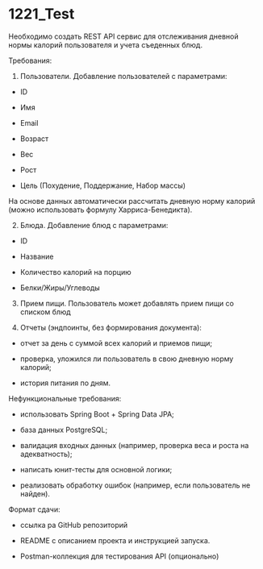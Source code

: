 # 1221_Test

Необходимо создать REST API сервис для отслеживания дневной нормы калорий пользователя и учета съеденных блюд.

Требования:

1. Пользователи. Добавление пользователей с параметрами:

- ID

- Имя

- Email

- Возраст

- Вес

- Рост

- Цель (Похудение, Поддержание, Набор массы)

 

На основе данных автоматически рассчитать дневную норму калорий (можно использовать формулу Харриса-Бенедикта).

2. Блюда. Добавление блюд с параметрами:

- ID

- Название

- Количество калорий на порцию

- Белки/Жиры/Углеводы

3. Прием пищи. Пользователь может добавлять прием пищи со списком блюд 

4. Отчеты (эндпоинты, без формирования документа):

- отчет за день с суммой всех калорий и приемов пищи;

- проверка, уложился ли пользователь в свою дневную норму калорий;

- история питания по дням.

 

Нефункциональные требования:

- использовать Spring Boot + Spring Data JPA;

- база данных PostgreSQL;

- валидация входных данных (например, проверка веса и роста на адекватность);

- написать юнит-тесты для основной логики;

- реализовать обработку ошибок (например, если пользователь не найден).

 

Формат сдачи:

- ссылка ра GitHub репозиторий 

- README с описанием проекта и инструкцией запуска.

- Postman-коллекция для тестирования API (опционально)
